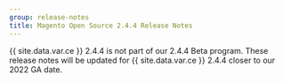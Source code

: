 ```yaml
---
group: release-notes
title: Magento Open Source 2.4.4 Release Notes
---
```

{{ site.data.var.ce }} 2.4.4 is not part of our 2.4.4 Beta program. These release notes will be updated for {{ site.data.var.ce }} 2.4.4 closer to our 2022 GA date.
